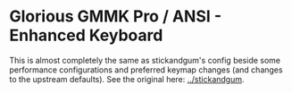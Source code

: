 # Glorious GMMK Pro / ANSI - Enhanced Keyboard

This is almost completely the same as stickandgum's config beside some performance configurations and preferred keymap changes (and changes to the upstream defaults). See the original here: [../stickandgum](../stickandgum).